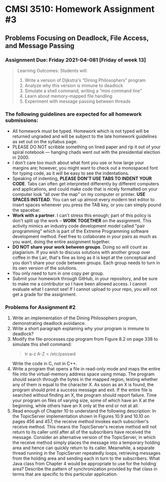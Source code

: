 # CMSI 3510: Homework Assignment #3
## Problems Focusing on Deadlock, File Access, and Message Passing
### Assignment Due: Friday 2021-04-081 [Friday of week 13]

<blockquote>
Learning Outcomes: Students will:
    
1. Write a version of Dijkstra's <q>Dining Philosophers</q> program
1. Analyze why this version is immune to deadlock
1. Simulate a shell command, writing a <q>mini command line</q>
1. Learn about memory-mapped file handling
1. Experiment with message passing between threads
</blockquote>

### The following guidelines are expected for all homework submissions:

* All homework must be typed. Homework which is not typed will be returned ungraded and will be subject to the late homework guidelines as set out on the syllabus page.
* PLEASE DO NOT scribble something on lined paper and rip it out of your spiral notebook — hanging chads went out with the presidential election in 2000.
* I don't care too much about what font you use or how large your margins are; however, you might want to check out a monospaced font for typing code, as it will be easy to see the indentations.
* Speaking of indenting, **PLEASE DON'T USE TABS TO INDENT YOUR CODE**.  Tabs can often get interpreted differently by different computers and applications, and could make code that is nicely formatted on your computer look <q>all over the map</q> on my computer or printer. **USE SPACES INSTEAD**. You can set up almost every modern text editor to insert spaces whenever you press the TAB key, or you can simply pound the spacebar.
* **Work with a partner**. I can't stress this enough; part of this policy is don't split up the work – **WORK TOGETHER** on the assignment. This activity mimics an industry code development model called "pair programming" which is part of the Extreme Programming software development method. Feel free to collaborate in your pairs as much as you want, doing the entire assignment together.
* **DO NOT share your work between groups**. Doing so will count as plagiarism.  If you wish to discuss solutions with another group over coffee in the Lair, that's fine as long as it is kept at the conceptual and you don't share your code between groups.  Each group needs to turn in its own version of the solutions.
* You only need to turn in one copy per group.
* Submit your homework through GitHub, in your repository, and be sure to make me a contributor so I have been allowed access. I cannot evaluate what I cannot see! If I cannot upload to your repo, you will not get a grade for the assignment.

### Problems for Assignment #2
1. Write an implementation of the Dining Philosophers program, demonstrating deadlock avoidance.
1. Write a short paragraph explaining why your program is immune to deadlock?
1. Modify the file-processes.cpp program from Figure 8.2 on page 338 to simulate this shell command:
   <blockquote>
      tr a-z A-Z < /etc/passwd
   </blockquote>
   Write the code in C, not in C++.
1. Write a program that opens a file in read-only mode and maps the entire file into the virtual-memory address space using mmap. The program should search through the bytes in the mapped region, testing whether any of them is equal to the character X. As soon as an X is found, the program should print a success message and exit. If the entire file is searched without finding an X, the program should report failure. Time your program on files of varying size, some of which have an X at the beginning, while others have an X only at the end or not at all.
1. Read enough of Chapter 10 to understand the following description: In the TopicServer implementation shown in Figures 10.9 and 10.10 on pages 456 and 457, the receive method invokes each subscriber's receive method. This means the TopicServer's receive method will not return to its caller until after all of the subscribers have received the message. Consider an alternative version of the TopicServer, in which the receive method simply places the message into a temporary holding area and hence can quickly return to its caller. Meanwhile, a separate thread running in the TopicServer repeatedly loops, retrieving messages from the holding area and sending each in turn to the subscribers. What Java class from Chapter 4 would be appropriate to use for the holding area? Describe the pattern of synchronization provided by that class in terms that are specific to this particular application.
